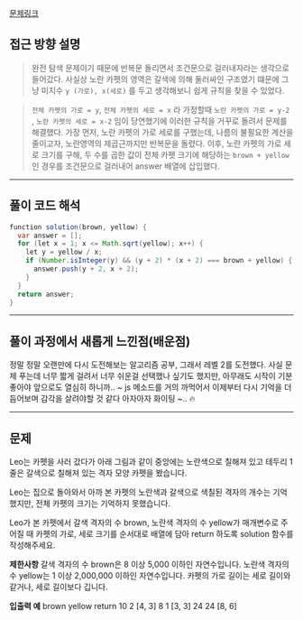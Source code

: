[문제링크](https://school.programmers.co.kr/learn/courses/30/lessons/42842)

## 접근 방향 설명

> 완전 탐색 문제이기 때문에 반복문 돌리면서 조건문으로 걸러내자라는 생각으로 들어갔다.
> 사실상 노란 카펫의 영역은 갈색에 의해 둘러싸인 구조였기 떄문에 그냥 미지수 `y (가로), x(세로)` 를 두고 생각해보니 쉽게 규칙을 찾을 수 있었다. 

> `전체 카펫의 가로 = y`, `전체 카펫의 세로 = x`  라 가정할때 
> `노란 카펫의 가로 = y-2` , `노란 카펫의 세로 = x-2` 임이 당연했기에 이러한 규칙을 거꾸로 돌려서 문제를 해결했다.
> 가장 먼저, 노란 카펫의 가로 세로를 구했는데, 나름의 불필요한 계산을 줄이고자, 노란영역의 제곱근까지만 반복문을 돌렸다.
> 이후, 노란 카펫의 가로 세로 크기를 구해, 두 수를 곱한 값이 전체 카펫 크기에 해당하는 `brown + yellow` 인 경우를 조건문으로 걸러내어 answer 배열에 삽입했다.

---

## 풀이 코드 해석

```java script
function solution(brown, yellow) {
  var answer = [];
  for (let x = 1; x <= Math.sqrt(yellow); x++) {
    let y = yellow / x;
    if (Number.isInteger(y) && (y + 2) * (x + 2) === brown + yellow) {
      answer.push(y + 2, x + 2);
    }
  }
  return answer;
}
```

---

## 풀이 과정에서 새롭게 느낀점(배운점)

정말 정말 오랜만에 다시 도전해보는 알고리즘 공부, 그래서 레벨 2를 도전했다.
사실 문제 푸는데 너무 짧게 걸려서 너무 쉬운걸 선택했나 싶기도 했지만, 아무래도 시작이 기분좋아야 앞으로도 열심히 하니까.. ~ 
js 메소드를 거의 까먹어서 이제부터 다시 기억을 더듬어보며 감각을 살려야할 것 같다 
아자아자 화이팅 ~.. 🔥

---

## 문제
Leo는 카펫을 사러 갔다가 아래 그림과 같이 중앙에는 노란색으로 칠해져 있고 테두리 1줄은 갈색으로 칠해져 있는 격자 모양 카펫을 봤습니다.


Leo는 집으로 돌아와서 아까 본 카펫의 노란색과 갈색으로 색칠된 격자의 개수는 기억했지만, 전체 카펫의 크기는 기억하지 못했습니다.

Leo가 본 카펫에서 갈색 격자의 수 brown, 노란색 격자의 수 yellow가 매개변수로 주어질 때 카펫의 가로, 세로 크기를 순서대로 배열에 담아 return 하도록 solution 함수를 작성해주세요.

**제한사항**
갈색 격자의 수 brown은 8 이상 5,000 이하인 자연수입니다.
노란색 격자의 수 yellow는 1 이상 2,000,000 이하인 자연수입니다.
카펫의 가로 길이는 세로 길이와 같거나, 세로 길이보다 깁니다.

**입출력 예**
brown	yellow	return
10	2	[4, 3]
8	1	[3, 3]
24	24	[8, 6]